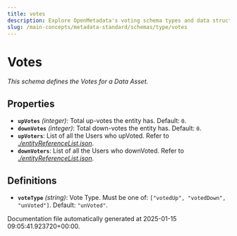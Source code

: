 ```yaml
---
title: votes
description: Explore OpenMetadata's voting schema types and data structures. Learn how to implement user feedback systems with comprehensive vote metadata standards.
slug: /main-concepts/metadata-standard/schemas/type/votes
---
```


# Votes

*This schema defines the Votes for a Data Asset.*

## Properties

- **`upVotes`** *(integer)*: Total up-votes the entity has. Default: `0`.
- **`downVotes`** *(integer)*: Total down-votes the entity has. Default: `0`.
- **`upVoters`**: List of all the Users who upVoted. Refer to *[./entityReferenceList.json](#entityReferenceList.json)*.
- **`downVoters`**: List of all the Users who downVoted. Refer to *[./entityReferenceList.json](#entityReferenceList.json)*.
## Definitions

- **`voteType`** *(string)*: Vote Type. Must be one of: `["votedUp", "votedDown", "unVoted"]`. Default: `"unVoted"`.


Documentation file automatically generated at 2025-01-15 09:05:41.923720+00:00.

